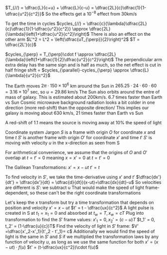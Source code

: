 $T_{//} = \dfrac{L}{c+u} + \dfrac{L}{c-u} = \dfrac{2L}{c}\dfrac{1}{1-\dfrac{u^2}{c^2}}$
So the effects get a $10^{-8}$ effect from 30km/s

To get the time in cycles
$cycles_{//} = \dfrac{c}{\lambda}\dfrac{2L}{c}\dfrac{1}{1-\dfrac{u^2}{c^2}} \approx \dfrac{2L}{\lambda}\left(1+\dfrac{u^2}{c^2}\right)$
There is also an effect on the other arm
$L'^2 = L^2 + \left(\dfrac{uT_{\perp}}{2}\right)^2$
	$T = \dfrac{2L'}{c}$

$cycles_{\perp} = T_{\perp}\cdot f \approx \dfrac{2L}{\lambda}\left(1+\dfrac{1}{2}\dfrac{u^2}{c^2}\right)$
The perpendicular arm extra delay has the same sign and is half as much, so the net effect is cut in half
	fringe shift = $cycles_{\parallel}-cycles_{\perp} \approx \dfrac{L}{\lambda}{u^2}{c^2}$
	
The Earth moves $2\pi \cdot 150\times10^6$ km around the Sun in $265.25\cdot 24\cdot 60\cdot 60 = 3.16\times 10^7$ sec, so $u = 29.86$ km/s
The Sun also orbits around the entre of mass of galaxy. This is estimated about 200km/s. 6.7 times faster than Earth vs Sun
Cosmic microwave background radiation looks a bit colder in one direction (more red-shift) than the opposite direction/ This implies our galaxy is moving about 630 km/s, 21 times faster than Earth vs Sun

A red-shift of 1.1 means the source is moving away at 10% the speed of light

Coordinate system Jargon
$S$ is a frame with origin $O$ for coordinate $x$ and time $t$
$S'$ is another frame with origin $O'$ for coordinate $x'$ and time $t'$
$S'$ is moving with velocity $u$ in the x-direction as seen from S

For arithmetical convenience, we assume that the origins of $O$ and $O'$ overlap at $t = t' = 0$ meaning $x = x' = 0$ at $t = t' = 0$

The Galilean Transformations:
	$x' = x - ut$            $t' = t$

To find velocity in $S'$, we take the time-derivative using $x'$ and $t'$
	$\dfrac{dx'}{dt'} = \dfrac{dx'}{dt} = \dfrac{d}{dt})(x-ut)=\dfrac{dx}{dt}-u$
		So velocities are different is $S'$: we subtract u
			That would make the speed of light frame-dependent, so these can't be the right coordinate transformations

Let's keep the x transform but try a time transformation that depends on position and velocity
	$x' = x-ut$
	$t' = t - \dfrac{ux}{c^2}$
	A light pulse is created in S at $t_1 = x_1 = 0$ and absorbed at $t_w = T, x_w = cT$
	Plug into transformation to find the $S'$ frame values:
		$x'_1 = 0, x_2' = (c-u)T$
		$t_1' = 0, t_2' = (1-\dfrac{u}{c})T$
	Find the velocity of light in $S'$ frame:
		$V' =\dfrac{x'_2-x'_1}{t'_2 - t'_1}= c$
	Additionally we would find the speed of light is the same in $S'$ and $S$ if we multiplied the transformation laws by any function of velocity $u$, as long as we use the same function for both
		$x' = (x-ut)\cdot f(u)$
		$t' = (t-\dfrac{ux}{c^2})\cdot f(u)$

